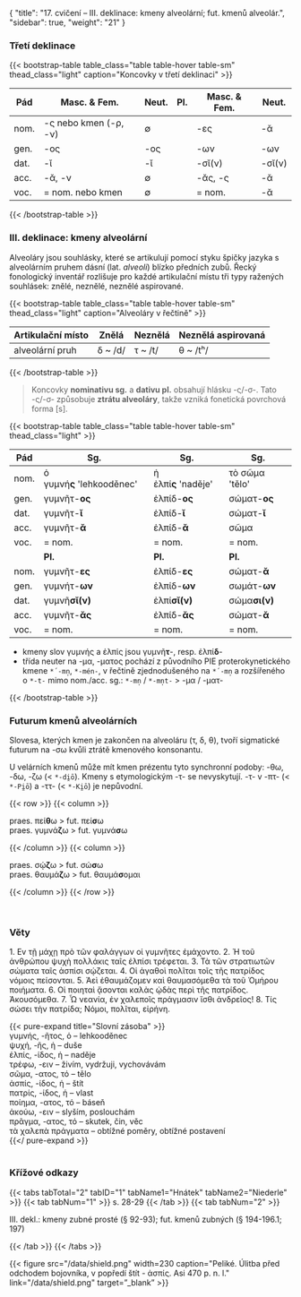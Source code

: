 {
"title": "17. cvičení – III. deklinace: kmeny alveolární; fut. kmenů alveolár.",
    "sidebar": true,
    "weight": "21"
}

### Třetí deklinace

{{< bootstrap-table table_class="table table-hover table-sm" thead_class="light" caption="Koncovky v třetí deklinaci" >}}

| Pád  | Masc. & Fem.          | Neut. | Pl. | Masc. & Fem. | Neut.  |
| ---- | --------------------- | ----- | --- | ------------ | ------ |
| nom. | -ς nebo kmen (-ρ, -ν) | ∅     |     | -ες          | -ᾰ     |
| gen. | -ος                   | -ος   |     | -ων          | -ων    |
| dat. | -ῐ                    | -ῐ    |     | -σῐ(ν)       | -σῐ(ν) |
| acc. | -ᾰ, -ν                | ∅     |     | -ᾰς, -ς      | -ᾰ     |
| voc. | = nom. nebo kmen      | ∅     |     | = nom.       | -ᾰ     |

 {{< /bootstrap-table >}}

### III. deklinace: kmeny alveolární

Alveoláry jsou souhlásky, které se artikulují pomocí styku špičky jazyka s alveolárním pruhem dásní (lat. *alveoli*) blízko předních zubů. Řecký fonologický inventář rozlišuje pro každé artikulační místu tři typy ražených souhlásek: znělé, neznělé, neznělé aspirované.

{{< bootstrap-table table_class="table table-hover table-sm" thead_class="light" caption="Alveoláry v řečtině" >}}

| Artikulační místo | Znělá   | Neznělá | Neznělá aspirovaná |
| ----------------- | ------- | ------- | ------------------ |
| alveolární pruh   | δ ~ /d/ | τ ~ /t/ | θ ~ /tʰ/           |

 {{< /bootstrap-table >}}

> Koncovky **nominativu sg.** a **dativu pl.** obsahují hlásku -ς/-σ-. Tato -ς/-σ- způsobuje **ztrátu alveoláry**, takže vzniká fonetická povrchová forma [s].  

{{< bootstrap-table table_class="table table-hover table-sm" thead_class="light" >}}

| Pád  | Sg.                        | Sg.                  | Sg.            |
| ---- | -------------------------- | -------------------- | -------------- |
| nom. | ὁ γυμνή**ς** 'lehkooděnec' | ἡ ἐλπί**ς** 'naděje' | τὸ σῶμα 'tělo' |
| gen. | γυμνῆτ-**ος**              | ἐλπίδ-**ος**         | σώματ-**ος**   |
| dat. | γυμνῆτ-**ῐ**               | ἐλπίδ-**ῐ**          | σώματ-**ῐ**    |
| acc. | γυμνῆτ-**ᾰ**               | ἐλπίδ-**ᾰ**          | σῶμα           |
| voc. | = nom.                     | = nom.               | = nom.         |
|      | **Pl.**                    | **Pl.**              | **Pl.**        |
| nom. | γυμνῆτ-**ες**              | ἐλπίδ-**ες**         | σώματ-**ᾰ**    |
| gen. | γυμνήτ-__ων__              | ἐλπίδ-**ων**         | σωμάτ-**ων**   |
| dat. | γυμνῆ**σῐ(ν)**             | ἐλπί**σῐ(ν)**        | σώμα**σι(ν)**  |
| acc. | γυμνῆτ-__ᾰς__              | ἐλπίδ-**ᾰς**         | σώματ-**ᾰ**    |
| voc. | = nom.                     | = nom.               | = nom.         |

- kmeny slov γυμνής a ἐλπίς jsou γυμνῆ**τ**-, resp. ἐλπί**δ**- 
- třída neuter na -μα, -ματος pochází z původního PIE proterokynetického kmene `*´-mn̩`, `*-mén-`, v řečtině zjednodušeného na `*´-mn̩` a rozšířeného o `*-t-` mimo nom./acc. sg.: `*-mn̩` / `*-mn̩t-` > -μα / -ματ- 

{{< /bootstrap-table >}}

### Futurum kmenů alveolárních

Slovesa, kterých kmen je zakončen na alveoláru (τ, δ, θ), tvoří sigmatické futurum na -σω kvůli ztrátě kmenového konsonantu. 

U velárních kmenů může mít kmen prézentu tyto synchronní podoby: -θω, -δω, -ζω (< `*-di̯ō`). Kmeny s etymologickým -τ- se nevyskytují. -τ- v -πτ- (< `*-Pi̯ō`) a -ττ- (< `*-Ki̯ō`) je nepůvodní. 

{{< row >}}
{{< column >}}

praes. πεί**θ**ω > fut. πεί**σ**ω  
praes. γυμνά**ζ**ω > fut. γυμνά**σ**ω

{{< /column >}} 
{{< column >}}

praes. σῴ**ζ**ω > fut. σώ**σ**ω  
praes. θαυμά**ζ**ω > fut. θαυμά**σ**ομαι

{{< /column >}} 
{{< /row >}}

&nbsp;

### Věty

1\. Ev τῇ μάχῃ πρὸ τῶν φαλάγγων οἱ γυμνῆτες ἐμάχοντο. 2. Ἡ τοῦ ἀνθρώπου ψυχὴ πολλάκις ταῖς ἐλπίσι τρέφεται. 3. Τὰ τῶν στρατιωτῶν σώματα ταῖς ἀσπίσι σῴζεται. 4. Οἱ ἀγαθοὶ πολῖται τοῖς τῆς πατρίδος νόμοις πείσονται. 5. Ἀεὶ ἐθαυμάζομεν καὶ θαυμασόμεθα τὰ τοῦ Ὁμήρου ποιήματα. 6. Οἱ ποιηταὶ ᾄσονται καλὰς ᾠδὰς περὶ τῆς πατρίδος. Ἀκουσόμεθα. 7. Ὦ νεανία, ἐν χαλεποῖς πράγμασιν ἴσθι ἀνδρεῖος! 8. Τίς σώσει τὴν πατρίδα; Νόμοι, πολῖται, εἰρήνη.

{{< pure-expand title="Slovní zásoba" >}}      
γυμνής, -ῆτος, ὁ – lehkooděnec   
ψυχή, -ῆς, ἡ – duše  
ἐλπίς, -ίδος, ἡ – naděje   
τρέφω, -ειν – živím, vydržuji, vychovávám   
σῶμα, -ατος, τό – tělo    
ἀσπίς, -ίδος, ἡ – štít  
πατρίς, -ίδος, ἡ – vlast   
ποίημα, -ατος, τό – báseň  
ἀκούω, -ειν  – slyším, poslouchám   
πρᾶγμα, -ατος, τό – skutek, čin, věc  
τὰ χαλεπὰ πράγματα – obtížné poměry, obtížné postavení    
{{</ pure-expand >}}

# 

### Křížové odkazy

{{< tabs tabTotal="2" tabID="1" tabName1="Hnátek" tabName2="Niederle" >}}
{{< tab tabNum="1" >}}
s. 28-29
{{< /tab >}}
{{< tab tabNum="2" >}}

III. dekl.: kmeny zubné prosté (§ 92-93); fut. kmenů zubných (§ 194-196.1; 197)

{{< /tab >}}
{{< /tabs >}}

{{< figure src="/data/shield.png" width=230 caption="Peliké. Úlitba před odchodem bojovníka, v popředí štít - ἀσπίς. Asi 470 p. n. l." link="/data/shield.png" target=”_blank” >}}